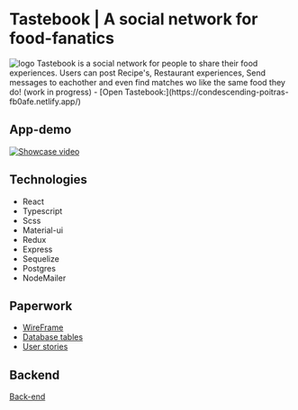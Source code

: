 # Tastebook | A social network for food-fanatics
<img src="https://i.ibb.co/ck5v9By/logo-blue.png" alt="logo">
Tastebook is a social network for people to share their food experiences. Users can post Recipe's, Restaurant experiences, Send messages to eachother and even find matches wo like the same food they do! (work in progress)
- [Open Tastebook:](https://condescending-poitras-fb0afe.netlify.app/)

## App-demo
[![Showcase video](https://img.youtube.com/vi/PuPee6gmLNc/0.jpg)](https://www.youtube.com/watch?v=PuPee6gmLNc)

## Technologies
- React
- Typescript
- Scss
- Material-ui
- Redux
- Express
- Sequelize
- Postgres
- NodeMailer

## Paperwork
- [WireFrame](https://wireframepro.mockflow.com/view/M9671aeffc066dae62ae29a466f65add21596808374083#/page/49d80232ca6f4f5ab6f1c32ff52fa58e)
- [Database tables](https://dbdiagram.io/d/5f32cc06e1246d54aa2cf7b3)
- [User stories](https://github.com/Myrinw/tastebook-frontend/projects/1)

## Backend
[Back-end](https://github.com/Myrinw/tastebook-backend)
